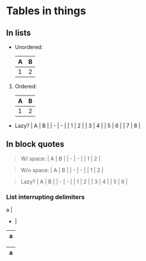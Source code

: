 # Tables in things

## In lists

*   Unordered:

    | A | B |
    | - | - |
    | 1 | 2 |

1.  Ordered:

    | A | B |
    | - | - |
    | 1 | 2 |

*   Lazy?
    | A | B |
    | - | - |
   | 1 | 2 |
  | 3 | 4 |
 | 5 | 6 |
| 7 | 8 |

## In block quotes

> W/ space:
> | A | B |
> | - | - |
> | 1 | 2 |

>W/o space:
>| A | B |
>| - | - |
>| 1 | 2 |

> Lazy?
> | A | B |
> | - | - |
> | 1 | 2 |
>| 3 | 4 |
| 5 | 6 |

### List interrupting delimiters

a |
- |

a|
-|

|a
|-
